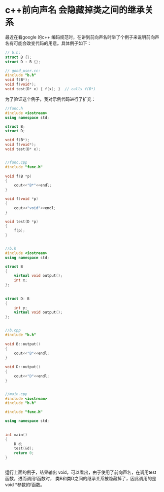 # c++前向声名 会隐藏掉类之间的继承关系

最近在看google 的c++ 编码规范时，在讲到前向声名时举了个例子来说明前向声名有可能会改变代码的用意。具体例子如下：

```c++
// b.h:
struct B {};
struct D : B {};

// good_user.cc:
#include "b.h"
void f(B*);
void f(void*);
void test(D* x) { f(x); }  // calls f(B*)
```

为了验证这个例子，我对示例代码进行了扩充：

```c++
//func.h
#include <iostream>
using namespace std;  

struct B;
struct D;

void f(B*);
void f(void*);
void test(D* x); 


//func.cpp
#include "func.h"
        
void f(B *p)                   
{ 
    cout<<"B*"<<endl;          
} 

void f(void *p)                
{ 
    cout<<"void"<<endl;        
}

void test(D *p)
{
    f(p);
}


//b.h
#include <iostream>                             
using namespace std;           

struct B                       
{ 
    virtual void output();
    int x;                     
};
  
  
struct D: B                    
{
    int y;
    virtual void output();
};


//b.cpp
#include "b.h"
                               
void B::output()               
{
    cout<<"B"<<endl;           
}
  
void D::output()               
{ 
    cout<<"D"<<endl;           
} 


//main.cpp
#include <iostream>            
#include "b.h"                 

#include "func.h"

using namespace std;           
  
  
int main()                     
{ 
    D d;
    test(&d);                  
    return 0;
}
   
```

运行上面的例子，结果输出 void，可以看出，由于使用了前向声名，在调用test函数，进而调用f函数时， 类B和类D之间的继承关系被隐藏掉了，因此调用的是void *参数的f函数。